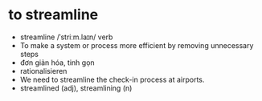 # to streamline
- streamline	/ˈstriːm.laɪn/	verb	
- To make a system or process more efficient by removing unnecessary steps	
- đơn giản hóa, tinh gọn	
- rationalisieren	
- We need to streamline the check-in process at airports.	
- streamlined (adj), streamlining (n)




















